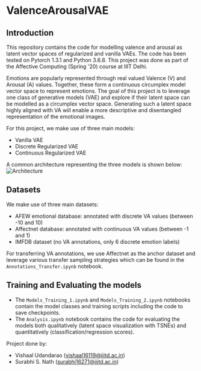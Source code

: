 # ValenceArousalVAE

## Introduction
This repository contains the code for modelling valence and arousal as latent vector spaces of regularized and vanilla VAEs. The code has been tested on Pytorch 1.3.1 and Python 3.6.8. This project was done as part of the Affective Computing (Spring '20) course at IIIT Delhi.

Emotions are popularly represented through real valued Valence (V) and Arousal (A) values. Together, these form a continuous circumplex model vector space to represent emotions. The goal of this project is to leverage one class of generative models (VAE) and explore if their latent space can be modelled as a circumplex vector space. Generating such a latent space highly aligned with VA will enable a more descriptive and disentangled representation of the emotional images.

For this project, we make use of three main models:
- Vanilla VAE
- Discrete Regularized VAE
- Continuous Regularized VAE

A common architecture representing the three models is shown below:
![Architecture](https://github.com/vishaal27/ValenceArousalVAE/blob/master/Models/Model_Architecture.jpg)

## Datasets
We make use of three main datasets:
- AFEW emotional database: annotated with discrete VA values (between -10 and 10)
- Affectnet database: annotated with continuous VA values (between -1 and 1)
- IMFDB dataset (no VA annotations, only 6 discrete emotion labels)

For transferring VA annotations, we use Affectnet as the anchor dataset and leverage various transfer sampling strategies which can be found in the `Annotations_Transfer.ipynb` notebook.

## Training and Evaluating the models
- The `Models_Training_1.ipynb` and `Models_Training_2.ipynb` notebooks contain the model classes and training scripts including the code to save checkpoints.
- The `Analysis.ipynb` notebook contains the code for evaluating the models both qualitatively (latent space visualization with TSNEs) and quantitatively (classification/regression scores).

Project done by:
- Vishaal Udandarao (vishaal16119@iiitd.ac.in)
- Surabhi S. Nath (surabhi16271@iiitd.ac.in)
